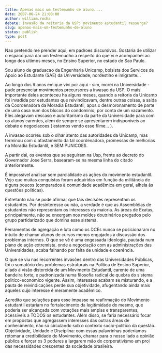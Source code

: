 ```yaml
---
title: Apenas mais um testemunho de aluno....
date: 2007-06-24 21:00:00
author: william.rocha
debate: Invasão da reitoria da USP: movimento estudantil ressurge?
slug: apenas-mais-um-testemunho-de-aluno
status: publish 
type: post
---
```


Nao pretendo me prender aqui, em padroes discursivos. Gostaria de utilizar o espaco para dar um testemunho a respeito do que vi e acompanhei ao longo dos ultimos meses, no Ensino Superior, no estado de Sao Paulo.  

Sou aluno de graduacao da Engenharia Unicamp, bolsista dos Servicos de Apoio ao Estudante (SAE) da Universidade, nordestino e imigrante...   

Ao longo dos 6 anos em que vivi por aqui - sim, morei na Universidade - pude presenciar movimentos precursores a invasao da USP. O mais importante deles aconteceu ha alguns meses, quando a reitoria da Unicamp foi invadida por estudantes que reivindicavam, dentre outras coisas, a saida da Coordenadora da Moradia Estudantil, apos o desmoronamento de parte de uma casa num dos blocos do condominio, por conta de um vazamento. Eles alegavam descaso e autoritarismo da parte da Universidade para com os alunos carentes, alem de sempre se apresentarem indisponiveis ao debate e negociacoes ( estamos vendo esse filme... ).   

A invasao ocorreu sob o olhar atento das autoridades da Unicamp, mas terminou com o afastamento da tal coordenadora, promessas de melhorias na Moradia Estudantil, e SEM PUNICOES.   

A partir dai, os eventos que se seguiram na Usp, frente ao decreto do Governador Jose Serra, basearam-se na mesma linha do citado anteriormente.  

É impossível analisar sem parcialidade as ações do movimento estudantil. Vejo que muitas conquistas foram adquiridas em função da militância de alguns poucos (comparados à comunidade acadêmica em geral, alheia às questões políticas).   

Entretanto não se pode afirmar que tais decisões representam os estudantes. Por desinteresse ou não, a verdade é que as Assembléias de estudantes não representam os interesses da maioria. As áreas de Exatas, principalmente, não se enxergam nos moldes doutrinários pregados pelo grupo partidarizado que domina esse sistema.   

Ferramentas de agregação e luta como os DCEs nunca se posicionaram no intuito de chamar alunos de cursos menos engajados à discussão dos problemas internos. O que se vê é uma engessada ideologia, pautada num plano de ação extremista, onde a negociação com as administrações das Universidades, acaba falhando por falta de unidade e coerência.  

O que se viu nas recorrentes invasões dentro das Universidades Públicas, foi o somatório dos problemas estruturais na Política de Ensino Superior, aliado à visão distorcida de um Movimento Estudantil, carente de uma bandeira forte, e padronizada numa filosofia radical de quebra do sistema politico-economico vigente. Assim, interesses acabam se misturando, e a pauta de reivindicações perde sua objetividade, afugentando ainda mais aqueles cujo interesse é meramente acadêmico.  

Acredito que soluções para esse impasse na reafirmação do Movimento estudantil estariam no fortalecimento da legitimidade do mesmo, que poderia ser alcançada com votações mais amplas e transparentes, acessíveis a TODOS os estudantes. Além disso, se faria necessário focar em propostas que agregassem interesses das outras áreas de conhecimento, não só circulando sob o contexto socio-político da questão. Objetividade, Unidade e Disciplina: com essas palavrinhas poderiamos retomar a credibilidade do Movimento, chamar para o nosso lado a opinião pública e forçar os 3 poderes a largarem mão do corporativismo em prol das necessidades crescentes da sociedade brasileira.
